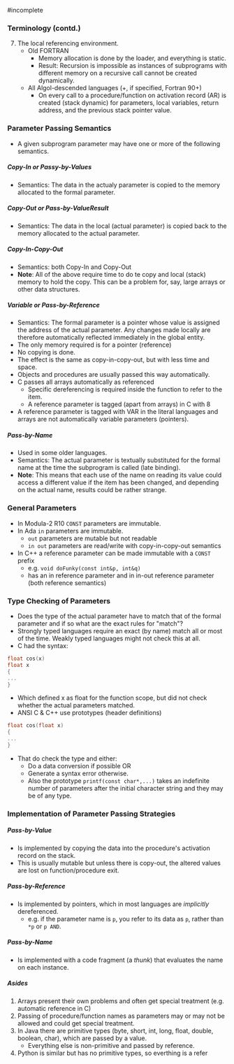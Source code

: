 #incomplete 
### Terminology (contd.)
7. The local referencing environment.
	- Old FORTRAN
		- Memory allocation is done by the loader, and everything is static.
		- Result: Recursion is impossible as instances of subprograms with different memory on a recursive call cannot be created dynamically.
	- All Algol-descended languages (+, if specified, Fortran 90+)
		- On every call to a procedure/function on activation record (AR) is created (stack dynamic) for parameters, local variables, return address, and the previous stack pointer value.
### Parameter Passing Semantics
- A given subprogram parameter may have one or more of the following semantics.
##### Copy-In or Passy-by-Values
- Semantics: The data in the actualy parameter is copied to the memory allocated to the formal parameter.
##### Copy-Out or Pass-by-ValueResult
- Semantics: The data in the local (actual parameter) is copied back to the memory allocated to the actual parameter.
##### Copy-In-Copy-Out
- Semantics: both Copy-In and Copy-Out
- **Note**: All of the above require time to do te copy and local (stack) memory to hold the copy. This can be a problem for, say, large arrays or other data structures.
##### Variable or Pass-by-Reference
- Semantics: The formal parameter is a pointer whose value is assigned the address of the actual parameter. Any changes made locally are therefore automatically reflected immediately in the global entity.
- The only memory required is for a pointer (reference)
- No copying is done.
- The effect is the same as copy-in-copy-out, but with less time and space.
- Objects and procedures are usually passed this way automatically.
- C passes all arrays automatically as referenced
	- Specific dereferencing is required inside the function to refer to the item.
	- A reference parameter is tagged (apart from arrays) in C with 8
- A reference parameter is tagged with VAR in the literal languages and arrays are not automatically variable parameters (pointers).
##### Pass-by-Name
- Used in some older languages.
- Semantics: The actual parameter is textually substituted for the formal name at the time the subprogram is called (late binding).
- **Note**: This means that each use of the name on reading its value could access a different value if the item has been changed, and depending on the actual name, results could be rather strange.
### General Parameters
- In Modula-2 R10 `CONST` parameters are immutable.
- In Ada `in` parameters are immutable.
	- `out` parameters are mutable but not readable
	- `in out` parameters are read/write with copy-in-copy-out semantics
- In C++ a reference parameter can be made immutable with a `CONST` prefix
	- e.g. `void doFunky(const int&p, int&q)`
	- has an in reference parameter and in in-out reference parameter (both reference semantics)
### Type Checking of Parameters
- Does the type of the actual parameter have to match that of the formal parameter and if so what are the exact rules for "match"?
- Strongly typed languages require an exact (by name) match all or most of the time. Weakly typed languages might not check this at all.
- C had the syntax:
```C
float cos(x)
float x
{
...
}
```
- Which defined x as float for the function scope, but did not check whether the actual parameters matched.
- ANSI C & C++ use prototypes (header definitions)
```C++
float cos(float x)
{
...
}
```
- That do check the type and either:
	- Do a data conversion if possible OR
	- Generate a syntax error otherwise.
	- Also the prototype `printf(const char*,...)` takes an indefinite number of parameters after the initial character string and they may be of any type.
### Implementation of Parameter Passing Strategies
##### Pass-by-Value
- Is implemented by copying the data into the procedure's activation record on the stack.
- This is usually mutable but unless there is copy-out, the altered values are lost on function/procedure exit.
##### Pass-by-Reference
- Is implemented by pointers, which in most languages are *implicitly* dereferenced.
	- e.g. if the parameter name is `p`, you refer to its data as `p`, rather than `*p` or `p AND`.
##### Pass-by-Name
- Is implemented with a code fragment (a *thunk*) that evaluates the name on each instance.
##### Asides
1. Arrays present their own problems and often get special treatment (e.g. automatic reference in C)
2. Passing of procedure/function names as parameters may or may not be allowed and could get special treatment.
3. In Java there are primitive types (byte, short, int, long, float, double, boolean, char), which are passed by a value.
	- Everything else is non-primitive and passed by reference.
4. Python is similar but has no primitive types, so everthing is a refer